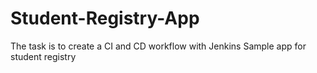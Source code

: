# Student-Registry-App
The task is to create a CI and CD workflow with Jenkins
Sample app for student registry

